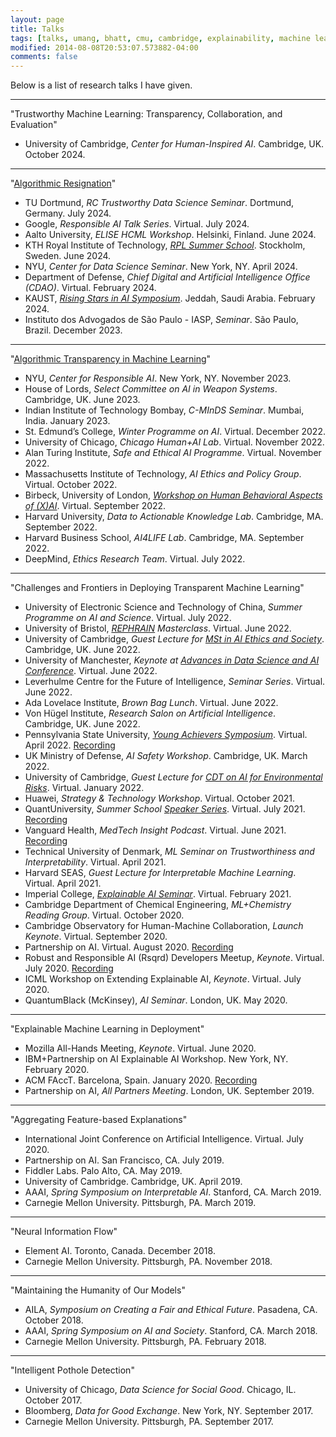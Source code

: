 ```yaml
---
layout: page
title: Talks
tags: [talks, umang, bhatt, cmu, cambridge, explainability, machine learning, ML, interpretability, artificial intelligence, AI, graduate, human-machine team, human-AI, collaboration, responsible AI, nyu, professor]
modified: 2014-08-08T20:53:07.573882-04:00
comments: false
---
```


Below is a list of research talks I have given.

----

"Trustworthy Machine Learning: Transparency, Collaboration, and Evaluation"
* University of Cambridge, *Center for Human-Inspired AI*. Cambridge, UK. October 2024.

----

"[Algorithmic Resignation](/reports/UB_AR_2024.pdf)"
* TU Dortmund, *RC Trustworthy Data Science Seminar*. Dortmund, Germany. July 2024.
* Google, *Responsible AI Talk Series*. Virtual. July 2024.
* Aalto University, *ELISE HCML Workshop*. Helsinki, Finland. June 2024.
* KTH Royal Institute of Technology, *[RPL Summer School](https://summer-school.rpl.eecs.kth.se/#speakers)*. Stockholm, Sweden. June 2024.
* NYU, *Center for Data Science Seminar*. New York, NY. April 2024.
* Department of Defense, *Chief Digital and Artificial Intelligence Office (CDAO)*. Virtual. February 2024.
* KAUST, *[Rising Stars in AI Symposium](https://drive.google.com/file/d/1o_tNcD4-Yp-PE0yI4OZzijfQPntrP8bmtKmWLn28FtM/preview)*. Jeddah, Saudi Arabia. February 2024.
* Instituto dos Advogados de São Paulo - IASP, *Seminar*. São Paulo, Brazil. December 2023.

----

"[Algorithmic Transparency in Machine Learning](/reports/UB_HMT_2022.pdf)"
* NYU, *Center for Responsible AI*. New York, NY. November 2023.
* House of Lords, *Select Committee on AI in Weapon Systems*. Cambridge, UK. June 2023.
* Indian Institute of Technology Bombay, *C-MInDS Seminar*. Mumbai, India. January 2023.
* St. Edmund’s College, *Winter Programme on AI*. Virtual. December 2022.
* University of Chicago, *Chicago Human+AI Lab*. Virtual. November 2022.
* Alan Turing Institute, *Safe and Ethical AI Programme*. Virtual. November 2022.
* Massachusetts Institute of Technology, *AI Ethics and Policy Group*. Virtual. October 2022.
* Birbeck, University of London, *[Workshop on Human Behavioral Aspects of (X)AI](https://sites.google.com/view/human-behavioral-xai/)*. Virtual. September 2022.
* Harvard University, *Data to Actionable Knowledge Lab*. Cambridge, MA. September 2022.
* Harvard Business School, *AI4LIFE Lab*. Cambridge, MA. September 2022.
* DeepMind, *Ethics Research Team*. Virtual. July 2022.

----

"Challenges and Frontiers in Deploying Transparent Machine Learning"
* University of Electronic Science and Technology of China, *Summer Programme on AI and Science*. Virtual. July 2022.
* University of Bristol, *[REPHRAIN](https://www.rephrain.ac.uk/rephrain-masterclass-challenges-and-frontiers-in-algorithmic-transparency/) Masterclass*. Virtual. June 2022.
* University of Cambridge, *Guest Lecture for [MSt in AI Ethics and Society](http://lcfi.ac.uk/education/master-ai-ethics/)*. Cambridge, UK. June 2022.
* University of Manchester, *Keynote at [Advances in Data Science and AI Conference](https://www.idsai.manchester.ac.uk/connect/events/conference/conference2022/conference-schedule/)*. Virtual. June 2022.
* Leverhulme Centre for the Future of Intelligence, *Seminar Series*. Virtual. June 2022. 
* Ada Lovelace Institute, *Brown Bag Lunch*. Virtual. June 2022. 
* Von Hügel Institute, *Research Salon on Artificial Intelligence*. Cambridge, UK. June 2022.
* Pennsylvania State University, *[Young Achievers Symposium](https://ai.psu.edu/initiatives/young-achievers)*. Virtual. April 2022. [Recording](https://www.youtube.com/watch?app=desktop&v=24YxpAh3cC0&ab_channel=PennStateCenterforSociallyResponsibleAI)
* UK Ministry of Defense, *AI Safety Workshop*. Cambridge, UK. March 2022.
* University of Cambridge, *Guest Lecture for [CDT on AI for Environmental Risks](https://ai4er-cdt.esc.cam.ac.uk/)*. Virtual. January 2022.
* Huawei, *Strategy & Technology Workshop*. Virtual. October 2021.
* QuantUniversity, *Summer School [Speaker Series](https://quspeakerseries46.splashthat.com/)*. Virtual. July 2021. [Recording](https://www.youtube.com/watch?v=zphO-C84F2A&ab_channel=QuantUniversityChannel)
* Vanguard Health, *MedTech Insight Podcast*. Virtual. June 2021. [Recording](https://www.youtube.com/watch?v=Acm0TKR3kkI&ab_channel=Vanguard.Health)
* Technical University of Denmark, *ML Seminar on Trustworthiness and Interpretability*. Virtual. April 2021. 
* Harvard SEAS, *Guest Lecture for Interpretable Machine Learning*. Virtual. April 2021.
* Imperial College, *[Explainable AI Seminar](http://xaiseminars.doc.ic.ac.uk/)*. Virtual. February 2021.   
* Cambridge Department of Chemical Engineering, *ML+Chemistry Reading Group*. Virtual. October 2020.
* Cambridge Observatory for Human-Machine Collaboration, *Launch Keynote*. Virtual. September 2020.
* Partnership on AI. Virtual. August 2020. [Recording](https://www.youtube.com/watch?v=Ll6ZGKDz-l8&list=PLDOvLcRogwzftEjdD3FKjFFuTPG7970HF&index=5)
* Robust and Responsible AI (Rsqrd) Developers Meetup, *Keynote*. Virtual. July 2020. [Recording](https://www.youtube.com/watch?v=tXYQoV0XkSs)
* ICML Workshop on Extending Explainable AI, *Keynote*. Virtual. July 2020.
* QuantumBlack (McKinsey), *AI Seminar*. London, UK. May 2020.

----

"Explainable Machine Learning in Deployment"
* Mozilla All-Hands Meeting, *Keynote*. Virtual. June 2020.
* IBM+Partnership on AI Explainable AI Workshop. New York, NY. February 2020.
* ACM FAccT. Barcelona, Spain. January 2020. [Recording](https://www.youtube.com/watch?v=Hofl4uwxtPA&ab_channel=ACMFAccTConference)
* Partnership on AI, *All Partners Meeting*. London, UK. September 2019.

----

"Aggregating Feature-based Explanations"
* International Joint Conference on Artificial Intelligence. Virtual. July 2020.
* Partnership on AI. San Francisco, CA. July 2019.
* Fiddler Labs. Palo Alto, CA. May 2019.
* University of Cambridge. Cambridge, UK. April 2019.
* AAAI, *Spring Symposium on Interpretable AI*. Stanford, CA. March 2019.
* Carnegie Mellon University. Pittsburgh, PA. March 2019.

----

"Neural Information Flow"
* Element AI. Toronto, Canada. December 2018.
* Carnegie Mellon University. Pittsburgh, PA. November 2018.

----

"Maintaining the Humanity of Our Models"
* AILA, *Symposium on Creating a Fair and Ethical Future*. Pasadena, CA. October 2018.
* AAAI, *Spring Symposium on AI and Society*. Stanford, CA. March 2018.
* Carnegie Mellon University. Pittsburgh, PA. February 2018.

----

"Intelligent Pothole Detection"
* University of Chicago, *Data Science for Social Good*. Chicago, IL. October 2017.
* Bloomberg, *Data for Good Exchange*. New York, NY. September 2017.
* Carnegie Mellon University. Pittsburgh, PA. September 2017.


